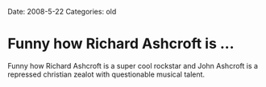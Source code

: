 Date: 2008-5-22
Categories: old

# Funny how Richard Ashcroft is ...

Funny how Richard Ashcroft is a super cool rockstar and John Ashcroft is a repressed christian zealot with questionable musical talent.
